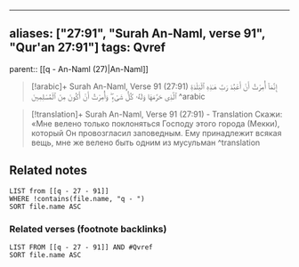 
---
aliases: ["27:91", "Surah An-Naml, verse 91", "Qur'an 27:91"]
tags: Qvref
---

parent:: [[q - An-Naml (27)|An-Naml]]

> [!arabic]+ Surah An-Naml, Verse 91 (27:91)
> <span class="quran-arabic">إِنَّمَآ أُمِرْتُ أَنْ أَعْبُدَ رَبَّ هَـٰذِهِ ٱلْبَلْدَةِ ٱلَّذِى حَرَّمَهَا وَلَهُۥ كُلُّ شَىْءٍ ۖ وَأُمِرْتُ أَنْ أَكُونَ مِنَ ٱلْمُسْلِمِينَ</span>
^arabic

> [!translation]+ Surah An-Naml, Verse 91 (27:91) - Translation
> Скажи: «Мне велено только поклоняться Господу этого города (Мекки), который Он провозгласил заповедным. Ему принадлежит всякая вещь, мне же велено быть одним из мусульман
^translation



## Related notes
```dataview
LIST from [[q - 27 - 91]]
WHERE !contains(file.name, "q - ")
SORT file.name ASC
```

### Related verses (footnote backlinks)
```dataview
LIST FROM [[q - 27 - 91]] AND #Qvref
SORT file.name ASC
```

